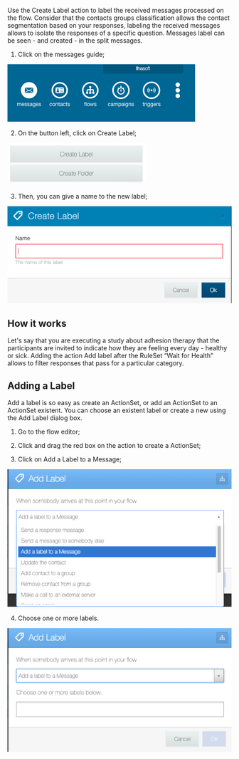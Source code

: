 Use the Create Label action to label the received messages processed on the flow. Consider that the contacts groups classification allows the contact segmentation based on your responses, labeling the received messages allows to isolate the responses of a specific question. Messages label can be seen - and created - in the split messages.

1. Click on the messages guide;

![](/img/flow/flow35.png)

2. On the button left, click on Create Label;

![](/img/flow/flow36.png)

3. Then, you can give a name to the new label;

![](/img/flow/flow37.png)

## How it works ##
Let's say that you are executing a study about adhesion therapy that the participants are invited to indicate how they are feeling every day - healthy or sick. Adding the action Add label after the RuleSet “Wait for Health” allows to filter responses that pass for a particular category.

## Adding a Label ##
Add a label is so easy as create an ActionSet, or add an ActionSet to an ActionSet existent. You can choose an existent label or create a new using the Add Label dialog box.

1. Go to the flow editor;

2. Click and drag the red box on the action to create a ActionSet;

3. Click on Add a Label to a Message;

![](/img/flow/flow38.png)

4. Choose one or more labels.

![](/img/flow/flow39.png)

